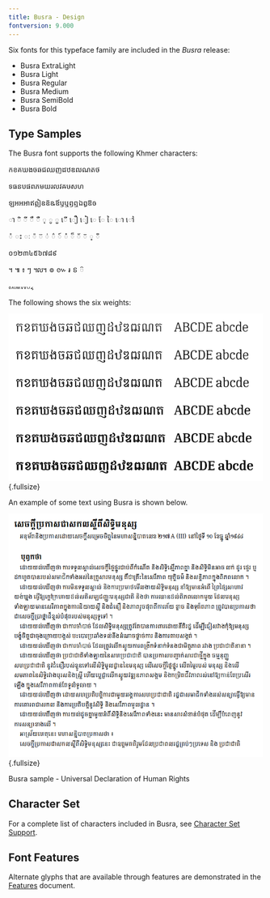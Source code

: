 ```yaml
---
title: Busra - Design
fontversion: 9.000
---
```


Six fonts for this typeface family are included in the *Busra* release:

- Busra ExtraLight
- Busra Light
- Busra Regular
- Busra Medium
- Busra SemiBold
- Busra Bold

## Type Samples

The Busra font supports the following Khmer characters:

<p class='busra-R' normal'>កខគឃងចឆជឈញដឋឌឍណតថ</p>
	
<p class='busra-R' normal'>ទធនបផពភមយរលវឝឞសហ</p>
	
<p class='busra-R' normal'>ឡអឣឤឥឦឧឨឩឪឫឬឭឮឯឰឱឲ</p>
	
<p class='busra-R' normal'>ា ិ ី ឹ ឺ ុ ូ ួ ើ ឿ ៀ េ ែ ៃ ោ ៅ</p>

<p class='busra-R' normal'> ំ ះ ៈ ៉   ៊ ់ ៌ ៍ ៎ ៏ ័ ៑ ្ ៓</p>

<p class='busra-R' normal'>០១២៣៤៥៦៧៨៩</p>
	
<p class='busra-R' normal'>។ ៕ ៖ ៗ ៘ ៙ ៚ ៛ ៜ ៝   </p>
	
<p class='busra-R' normal'>៰៱៲៳៴៵៶៸៹</p>
		
The following shows the six weights:

![Busra Weights](../assets/images/sample_weights.png){.fullsize}
<!-- PRODUCT SITE IMAGE SRC https://software.sil.org/busra/wp-content/uploads/sites/75/2025/02/sample_weights.png -->

An example of some text using Busra is shown below.

![Busra UDHR](../assets/images/udhr.png){.fullsize}
<!-- PRODUCT SITE IMAGE SRC https://software.sil.org/busra/wp-content/uploads/sites/75/2025/02/udhr.png -->
<figcaption>Busra sample - Universal Declaration of Human Rights</figcaption>

## Character Set

For a complete list of characters included in Busra, see [Character Set Support](charset.md).

## Font Features

Alternate glyphs that are available through features are demonstrated in the [Features](features.md) document.

<!-- PRODUCT SITE ONLY
[font id='busra' face='Busra-Regular' size='150%']
-->
